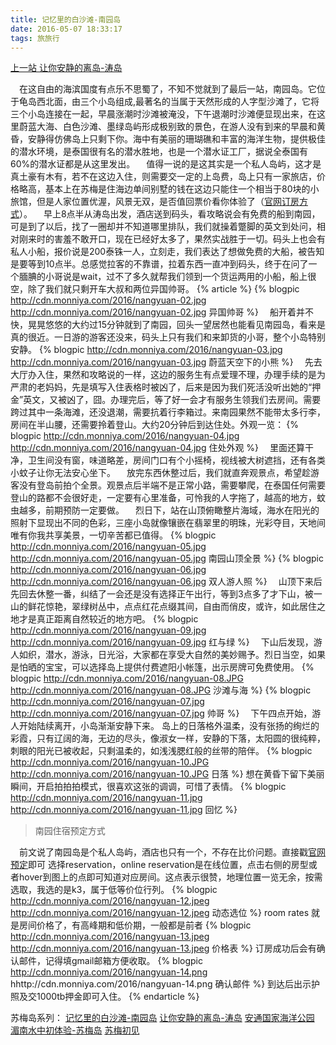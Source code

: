 ```yaml
---
title: 记忆里的白沙滩-南园岛
date: 2016-05-07 18:33:17
tags: 旅旅行
---
```

[上一站 让你安静的离岛-涛岛](http://monniya.com/2016/04/18/kohtao/)

 在这自由的海滨国度有点乐不思蜀了，不知不觉就到了最后一站，南园岛。它位于龟岛西北面，由三个小岛组成,最著名的当属于天然形成的人字型沙滩了，它将三个小岛连接在一起，早晨涨潮时沙滩被淹没，下午退潮时沙滩便显现出来，在这里蔚蓝大海、白色沙滩、墨绿岛屿形成极别致的景色，在游人没有到来的早晨和黄昏，安静得仿佛岛上只剩下你。海中有美丽的珊瑚礁和丰富的海洋生物，提供极佳的潜水环境，是泰国很有名的潜水胜地，也是一个潜水证工厂，据说全泰国有60%的潜水证都是从这里发出。
 值得一说的是这其实是一个私人岛屿，这才是真土豪有木有，若不在这边入住，则需要交一定的上岛费，岛上只有一家旅店，价格略高，基本上在苏梅是住海边单间别墅的钱在这边只能住一个相当于80块的小旅馆，但是人家位置优渥，风景无双，是否值回票价看你体验了（[官网订房方式](http://monniya.com/2016/05/07/nangyuan/#bookingstyle)）。
 早上8点半从涛岛出发，酒店送到码头，看攻略说会有免费的船到南园，可是到了以后，找了一圈却并不知道哪里排队，我们就操着蹩脚的英文到处问，相对刚来时的害羞不敢开口，现在已经好太多了，果然实战胜于一切。码头上也会有私人小船，报价说是200泰铢一人，立刻走，我们表达了想做免费的大船，被告知是要等到10点半。总感觉拉客的不靠谱，拉着东西一直冲到码头，终于在问了一个腼腆的小哥说是wait，过不了多久就帮我们领到一个货运两用的小船，船上很空，除了我们就只剩开车大叔和两位异国帅哥。
{% article %}
{% blogpic http://cdn.monniya.com/2016/nangyuan-02.jpg http://cdn.monniya.com/2016/nangyuan-02.jpg 异国帅哥 %}
 船开着并不快，晃晃悠悠的大约过15分钟就到了南园，回头一望居然也能看见南园岛，看来是真的很近。一日游的游客还没来，码头上只有我们和来卸货的小哥，整个小岛特别安静。 
{% blogpic http://cdn.monniya.com/2016/nangyuan-03.jpg http://cdn.monniya.com/2016/nangyuan-03.jpg 蔚蓝天空下的小熊 %}
 先去大厅办入住，果然和攻略说的一样，这边的服务生有点爱理不理，办理手续的是为严肃的老妈妈，先是填写入住表格时被凶了，后来是因为我们死活没听出她的“押金”英文，又被凶了，囧。办理完后，等了好一会才有服务生领我们去房间。需要跨过其中一条海滩，还没退潮，需要抗着行李箱过。来南园果然不能带太多行李，房间在半山腰，还需要拎着登山。大约20分钟后到达住处。外观一览： 
{% blogpic http://cdn.monniya.com/2016/nangyuan-04.jpg http://cdn.monniya.com/2016/nangyuan-04.jpg 住处外观 %}
 里面还算干净，卫生间没有窗，味道略差，房间门口有个小摇椅，视线被大树遮挡，还有各类小蚊子让你无法安心坐下。
 放完东西休整过后，我们就直奔观景点，希望趁游客没有登岛前拍个全景。观景点后半端不是正常小路，需要攀爬，在泰国任何需要登山的路都不会很好走，一定要有心里准备，可怜我的人字拖了，越高的地方，蚊虫越多，前期预防一定要做。 
 烈日下，站在山顶俯瞰整片海域，海水在阳光的照射下显现出不同的色彩，三座小岛就像镶嵌在翡翠里的明珠，光彩夺目，天地间唯有你我共享美景，一切辛苦都已值得。 
{% blogpic http://cdn.monniya.com/2016/nangyuan-05.jpg http://cdn.monniya.com/2016/nangyuan-05.jpg 南园山顶全景 %}
{% blogpic http://cdn.monniya.com/2016/nangyuan-06.jpg http://cdn.monniya.com/2016/nangyuan-06.jpg 双人游人照 %}
 山顶下来后先回去休整一番，纠结了一会还是没有选择正午出行，等到3点多了才下山，被一山的鲜花惊艳，翠绿树丛中，点点红花点缀其间，自由而俏皮，或许，如此居住之地才是真正距离自然较近的地方吧。 
{% blogpic http://cdn.monniya.com/2016/nangyuan-09.jpg http://cdn.monniya.com/2016/nangyuan-09.jpg 红与绿 %}
 下山后发现，游人如织，潜水，游泳，日光浴，大家都在享受大自然的美妙赐予。烈日当空，如果是怕晒的宝宝，可以选择岛上提供付费遮阳小帐篷，出示房牌可免费使用。
{% blogpic http://cdn.monniya.com/2016/nangyuan-08.JPG http://cdn.monniya.com/2016/nangyuan-08.JPG 沙滩与海 %}
{% blogpic http://cdn.monniya.com/2016/nangyuan-07.jpg http://cdn.monniya.com/2016/nangyuan-07.jpg 帅哥 %}
 下午四点开始，游人开始陆续离开，小岛渐渐安静下来。 岛上的日落格外温柔，没有张扬的绚烂的彩霞，只有辽阔的海，无边的尽头，像淑女一样，安静的下落，太阳圆的很纯粹，刺眼的阳光已被收起，只剩温柔的，如浅浅腮红般的丝带的陪伴。 
{% blogpic http://cdn.monniya.com/2016/nangyuan-10.JPG http://cdn.monniya.com/2016/nangyuan-10.JPG 日落 %}
想在黄昏下留下美丽瞬间，开启拍拍拍模式，很喜欢这张的调调，可惜了表情。 
{% blogpic http://cdn.monniya.com/2016/nangyuan-11.jpg http://cdn.monniya.com/2016/nangyuan-11.jpg 回忆 %}

>南园住宿预定方式

 前文说了南园岛是个私人岛屿，酒店也只有一个，不存在比价问题。直接戳[官网预定](http://www.nangyuan.com/en/home.html)即可 选择reservation，online reservation是在线位置，点击右侧的房型或者hover到图上的点即可知道对应房间。这点表示很赞，地理位置一览无余，按需选取，我选的是k3，属于低等价位行列。
{% blogpic http://cdn.monniya.com/2016/nangyuan-12.jpeg http://cdn.monniya.com/2016/nangyuan-12.jpeg 动态选位 %}
room rates 就是房间价格了，有高峰期和低价期，一般都是前者 
{% blogpic http://cdn.monniya.com/2016/nangyuan-13.jpeg http://cdn.monniya.com/2016/nangyuan-13.jpeg 价格表 %}
订房成功后会有确认邮件，记得填gmail邮箱方便收取。 
{% blogpic http://cdn.monniya.com/2016/nangyuan-14.png hhttp://cdn.monniya.com/2016/nangyuan-14.png 确认邮件 %}
到达后出示护照及交1000tb押金即可入住。
{% endarticle %}

苏梅岛系列：
[记忆里的白沙滩-南园岛](http://monniya.com/2016/05/07/nangyuan/)
[让你安静的离岛-涛岛](http://monniya.com/2016/04/18/kohtao/)
[安通国家海洋公园](http://monniya.com/2016/03/03/angthong/)
[湄南水中初体验-苏梅岛](http://monniya.com/2016/03/03/angthong/)
[苏梅初见](http://monniya.com/2016/02/29/samui/)
